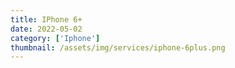 ```yaml
---
title: IPhone 6+
date: 2022-05-02
category: ['Iphone']
thumbnail: /assets/img/services/iphone-6plus.png
---
```


